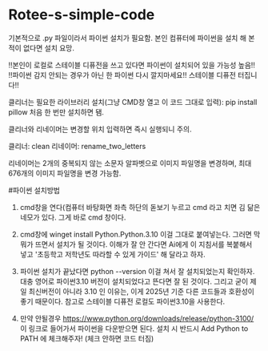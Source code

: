 # Rotee-s-simple-code
기본적으로 .py 파일이라서 파이썬 설치가 필요함.
본인 컴퓨터에 파이썬을 설치 해 본 적이 없다면 설치 요망.

!!본인이 로컬로 스테이블 디퓨전을 쓰고 있다면 파이썬이 설치되어 있을 가능성 높음!!
!!파이썬 감지 안되는 경우가 아닌 한 파이썬 다시 깔지마세요!! 스테이블 디퓨전 터집니다!!

클리너는
필요한 라이브러리 설치(그냥 CMD창 열고 이 코드 그대로 입력): pip install pillow
처음 한 번만 설치하면 됌.

클리너와 리네이머는 변경할 위치 입력하면 즉시 실행되니 주의.

클리너: clean
리네이머: rename_two_letters

리네이머는 2개의 중복되지 않는 소문자 알파벳으로 이미지 파일명을 변경하며,
최대 676개의 이미지 파일명을 변경 가능함.


#파이썬 설치방법
1. cmd창을 연다(컴퓨터 바탕화면 좌측 하단의 돋보기 누르고 cmd 라고 치면 김 닮은 네모가 있다. 그게 바로 cmd 창이다. 

2. cmd창에 
winget install Python.Python.3.10
이걸 그대로 붙여넣는다.
그러면 막 뭐가 뜨면서 설치가 될 것이다. 
이해가 잘 안 간다면 Ai에게 이 지침서를 복붙해서 넣고 '초등학고 저학년도 따라할 수 있게 가이드' 해 달라고 하자.

3. 파이썬 설치가 끝났다면
python --version
이걸 쳐서 잘 설치되었는지 확인하자. 대충 영어로 파이썬3.10 버전이 설치되었다고 뜬다면
잘 된 것이다. 
그리고 굳이 제일 최신버전이 아니라 3.10 인 이유는, 이게 2025년 기준 다른 코드들과 호환성이 좋기 때문이다. 참고로 스테이블 디퓨전 로컬도 파이썬3.10을 사용한다.


4. 만약 안될경우
https://www.python.org/downloads/release/python-3100/
이 링크로 들어가서 파이썬을 다운받으면 된다. 
설치 시 반드시 Add Python to PATH 에 체크해주자! (체크 안하면 코드 터짐)
